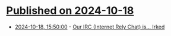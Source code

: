# [Published on 2024-10-18](index.md)

* [2024-10-18, 15:50:00](https://soylentnews.org/meta/article.pl?sid=24/10/18/1526235&from=rss) - [Our IRC (Internet Rely Chat) is... Irked](https://soylentnews.org/meta/article.pl?sid=24/10/18/1526235&from=rss)
